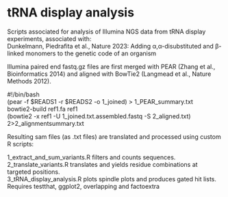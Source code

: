 # tRNA display analysis

Scripts associated for analysis of Illumina NGS data from tRNA display experiments, associated with: \
Dunkelmann, Piedrafita et al., Nature 2023: Adding α,α-disubstituted and β-linked monomers to the genetic code of an organism


Illumina paired end fastq.gz files are first merged with PEAR (Zhang et al., Bioinformatics 2014) and aligned with BowTie2 (Langmead et al., Nature Methods 2012). 

#!/bin/bash \
(pear -f $READS1 -r $READS2 -o 1_joined) > 1_PEAR_summary.txt \
bowtie2-build ref1.fa ref1 \
(bowtie2 -x ref1 -U 1_joined.txt.assembled.fastq -S 2_aligned.txt) 2>2_alignmentsummary.txt 


Resulting sam files (as .txt files) are translated and processed using custom R scripts: 

1_extract_and_sum_variants.R filters and counts sequences.\
2_translate_variants.R translates and yields residue combinations at targeted positions. \
3_tRNA_display_analysis.R plots spindle plots and produces gated hit lists. Requires testthat, ggplot2, overlapping and factoextra



